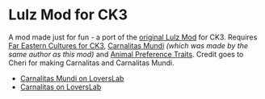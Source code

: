 # Lulz Mod for CK3

A mod made just for fun - a port of the [original Lulz Mod](https://git.sonck.nl/metalhead/paradox-mods/lulzmod-ck2-vanilla) for CK3. Requires [Far Eastern Cultures for CK3](https://git.sonck.nl/metalhead/paradox-mods/far-eastern-cultures-ck3), [Carnalitas Mundi](https://gitgud.io/cherisong/carnalitas-mundi) *(which was made by the same author as this mod)* and [Animal Preference Traits](https://steamcommunity.com/sharedfiles/filedetails/?id=2218529196&searchtext=animal). Credit goes to Cheri for making Carnalitas and Carnalitas Mundi.

- [Carnalitas Mundi on LoversLab](https://www.loverslab.com/topic/154184-mod-carnalitas-mundi/)
- [Carnalitas on LoversLab](https://www.loverslab.com/files/file/14207-carnalitas-unified-sex-mod-framework-for-ck3/)
